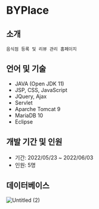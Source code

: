 BYPlace
==================
## 소개
    음식점 등록 및 리뷰 관리 홈페이지

## 언어 및 기술
* JAVA (Open JDK 11)  
* JSP, CSS, JavaScript  
* JQuery, Ajax  
* Servlet  
* Aparche Tomcat 9  
* MariaDB 10  
* Eclipse  

## 개발 기간 및 인원
* 기간: 2022/05/23 ~ 2022/06/03  
* 인원: 5명

## 데이터베이스
![Untitled (2)](https://user-images.githubusercontent.com/40667009/184280214-15691ae8-85a7-4c7c-98fb-0f8fc19191d3.png)
